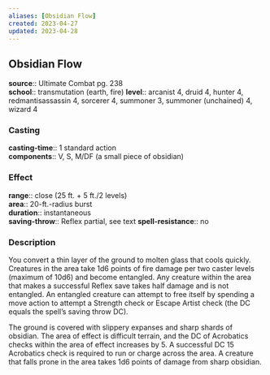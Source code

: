 ```yaml
---
aliases: [Obsidian Flow]
created: 2023-04-27
updated: 2023-04-28
---
```


## Obsidian Flow

**source**:: Ultimate Combat pg. 238  
**school**:: transmutation (earth, fire)
**level**:: arcanist 4, druid 4, hunter 4, redmantisassassin 4, sorcerer 4, summoner 3, summoner (unchained) 4, wizard 4

### Casting

**casting-time**:: 1 standard action  
**components**:: V, S, M/DF (a small piece of obsidian)

### Effect

**range**:: close (25 ft. + 5 ft./2 levels)  
**area**:: 20-ft.-radius burst  
**duration**:: instantaneous  
**saving-throw**:: Reflex partial, see text
**spell-resistance**:: no

### Description

You convert a thin layer of the ground to molten glass that cools quickly. Creatures in the area take 1d6 points of fire damage per two caster levels (maximum of 10d6) and become entangled. Any creature within the area that makes a successful Reflex save takes half damage and is not entangled. An entangled creature can attempt to free itself by spending a move action to attempt a Strength check or Escape Artist check (the DC equals the spell’s saving throw DC).  
  
The ground is covered with slippery expanses and sharp shards of obsidian. The area of effect is difficult terrain, and the DC of Acrobatics checks within the area of effect increases by 5. A successful DC 15 Acrobatics check is required to run or charge across the area. A creature that falls prone in the area takes 1d6 points of damage from sharp obsidian.
